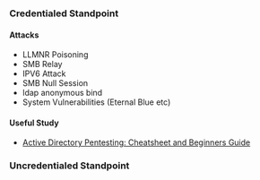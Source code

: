 ### Credentialed Standpoint


#### Attacks
- LLMNR Poisoning
- SMB Relay
- IPV6 Attack
- SMB Null Session
- ldap anonymous bind
- System Vulnerabilities (Eternal Blue etc)

#### Useful Study
* [Active Directory Pentesting: Cheatsheet and Beginners Guide](https://www.hackthebox.com/blog/active-directory-penetration-testing-cheatsheet-and-guide#starting_out_uncredentialed_)
### Uncredentialed Standpoint
